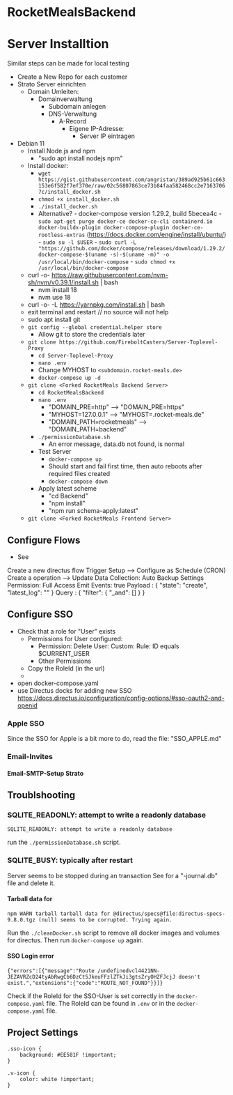 # RocketMealsBackend

# Server Installtion

Similar steps can be made for local testing

- Create a New Repo for each customer
- Strato Server einrichten
    - Domain Umleiten:
        - Domainverwaltung
            - Subdomain anlegen
            - DNS-Verwaltung
                - A-Record
                    - Eigene IP-Adresse:
                        - Server IP eintragen
- Debian 11
    - Install Node.js and npm
        - "sudo apt install nodejs npm"
    - Install docker:
        - `wget https://gist.githubusercontent.com/angristan/389ad925b61c663153e6f582f7ef370e/raw/02c56807863ce73b84faa582468cc2e71637067c/install_docker.sh`
        - `chmod +x install_docker.sh`
        - `./install_docker.sh`
        - Alternative?
              - docker-compose version 1.29.2, build 5becea4c
              - `sudo apt-get purge docker-ce docker-ce-cli containerd.io docker-buildx-plugin docker-compose-plugin docker-ce-rootless-extras` (https://docs.docker.com/engine/install/ubuntu/)
                  - `sudo su -l $USER`
                  - `sudo curl -L "https://github.com/docker/compose/releases/download/1.29.2/docker-compose-$(uname -s)-$(uname -m)" -o /usr/local/bin/docker-compose`
                  - `sudo chmod +x /usr/local/bin/docker-compose`
    - curl -o- https://raw.githubusercontent.com/nvm-sh/nvm/v0.39.1/install.sh | bash
      - nvm install 18
      - nvm use 18
    - curl -o- -L https://yarnpkg.com/install.sh | bash
    - exit terminal and restart // no source will not help
    - sudo apt install git
    - `git config --global credential.helper store`
        - Allow git to store the credentials later
    - `git clone https://github.com/FireboltCasters/Server-Toplevel-Proxy`
        - `cd Server-Toplevel-Proxy`
        - `nano .env`
        - Change MYHOST to `<subdomain.rocket-meals.de>`
        - `docker-compose up -d`
    - `git clone <Forked RocketMeals Backend Server>`
        - `cd RocketMealsBackend`
        - `nano .env`
            - "DOMAIN_PRE=http" --> "DOMAIN_PRE=https"
            - "MYHOST=127.0.0.1" --> "MYHOST=<subdomain>.rocket-meals.de"
            - "DOMAIN_PATH=rocketmeals" --> "DOMAIN_PATH=backend"
        - `./permissionDatabase.sh`
            - An error message, data.db not found, is normal
        - Test Server
            - `docker-compose up`
            - Should start and fail first time, then auto reboots after required files created
            - `docker-compose down`
        - Apply latest scheme
            - "cd Backend"
            - "npm install"
            - "npm run schema-apply:latest"
    - `git clone <Forked RocketMeals Frontend Server>`

## Configure Flows

- See

Create a new directus flow
Trigger Setup --> Configure as Schedule (CRON)
Create a operation --> Update Data
Collection: Auto Backup Settings
Permission: Full Access
Emit Events: true
Payload : { "state": "create", "latest_log": "" }
Query : { "filter": { "_and": [] } }


## Configure SSO

- Check that a role for "User" exists
  - Permissions for User configured:
    - Permission: Delete User: Custom: Rule: ID equals $CURRENT_USER
    - Other Permissions
  - Copy the RoleId (in the url)
  - 
- open docker-compose.yaml
- use Directus docks for adding new SSO https://docs.directus.io/configuration/config-options/#sso-oauth2-and-openid

### Apple SSO
Since the SSO for Apple is a bit more to do, read the file: "SSO_APPLE.md"


### Email-Invites

#### Email-SMTP-Setup Strato



## Troublshooting

### SQLITE_READONLY: attempt to write a readonly database

```
SQLITE_READONLY: attempt to write a readonly database
```

run the `./permissionDatabase.sh` script.

### SQLITE_BUSY: typically after restart

Server seems to be stopped during an transaction
See for a "-journal.db" file and delete it.


#### Tarball data for
```
npm WARN tarball tarball data for @directus/specs@file:directus-specs-9.8.0.tgz (null) seems to be corrupted. Trying again.
```

Run the `./cleanDocker.sh` script to remove all docker images and volumes for directus. Then run `docker-compose up` again.


#### SSO Login error

```
{"errors":[{"message":"Route /undefinedvcl4421NN-JEZAVRZcD24tyAbRwgCb6DzCt5JkeuFFzlZTkJi3gtsZryOHZFJcjJ doesn't exist.","extensions":{"code":"ROUTE_NOT_FOUND"}}]}
```

Check if the RoleId for the SSO-User is set correctly in the `docker-compose.yaml` file. The RoleId can be found in `.env` or in the `docker-compose.yaml` file.


## Project Settings

```
.sso-icon {
    background: #EE581F !important;
}

.v-icon {
    color: white !important;
}
```
